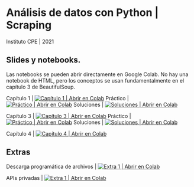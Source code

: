 Análisis de datos con Python | Scraping
===

Instituto CPE | 2021

Slides y notebooks.
-

Las notebooks se pueden abrir directamente en Google Colab. No hay una notebook de HTML, pero los conceptos se usan fundamentalmente en el capítulo 3 de BeautifulSoup.

Capítulo 1 | [![Capítulo 1 | Abrir en Colab](https://colab.research.google.com/assets/colab-badge.svg)](https://colab.research.google.com/github/rxavier/cpe_ds_scraping/blob/master/02_w/w_01_requests.ipynb)
Práctico | [![Práctico | Abrir en Colab](https://colab.research.google.com/assets/colab-badge.svg)](https://colab.research.google.com/github/rxavier/cpe_ds_scraping/blob/master/03_p/p_01_requests.ipynb)
Soluciones | [![Soluciones | Abrir en Colab](https://colab.research.google.com/assets/colab-badge.svg)](https://colab.research.google.com/github/rxavier/cpe_ds_scraping/blob/master/03_p/p_01_requests_soluciones.ipynb)

Capítulo 3 | [![Capítulo 3 | Abrir en Colab](https://colab.research.google.com/assets/colab-badge.svg)](https://colab.research.google.com/github/rxavier/cpe_ds_scraping/blob/master/02_w/w_03_BeautifulSoup.ipynb)
Práctico | [![Práctico | Abrir en Colab](https://colab.research.google.com/assets/colab-badge.svg)](https://colab.research.google.com/github/rxavier/cpe_ds_scraping/blob/master/03_p/p_02_BeautifulSoup.ipynb)
Soluciones | [![Soluciones | Abrir en Colab](https://colab.research.google.com/assets/colab-badge.svg)](https://colab.research.google.com/github/rxavier/cpe_ds_scraping/blob/master/03_p/p_02_BeautifulSoup_soluciones.ipynb)

Capítulo 4 | [![Capítulo 4 | Abrir en Colab](https://colab.research.google.com/assets/colab-badge.svg)](https://colab.research.google.com/github/rxavier/cpe_ds_scraping/blob/master/02_w/w_04_pandas.ipynb)


Extras
-

Descarga programática de archivos | [![Extra 1 | Abrir en Colab](https://colab.research.google.com/assets/colab-badge.svg)](https://colab.research.google.com/github/rxavier/cpe_ds_scraping/blob/master/02_w/Extras/w_extra_01_descarga_programática.ipynb)

APIs privadas | [![Extra 1 | Abrir en Colab](https://colab.research.google.com/assets/colab-badge.svg)](https://colab.research.google.com/github/rxavier/cpe_ds_scraping/blob/master/02_w/Extras/w_extra_02_apis_privadas.ipynb)
